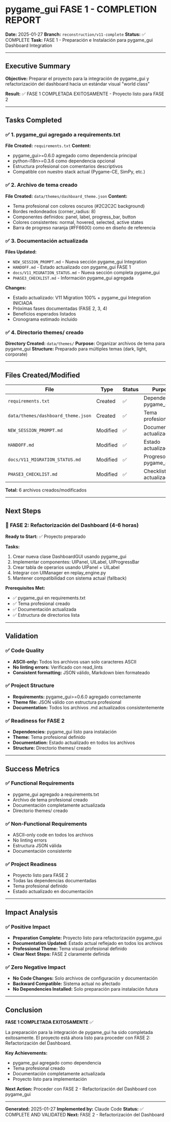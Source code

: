 # pygame_gui FASE 1 - COMPLETION REPORT

**Date:** 2025-01-27
**Branch:** `reconstruction/v11-complete`
**Status:** ✅ COMPLETE
**Task:** FASE 1 - Preparación e Instalación para pygame_gui Dashboard Integration

---

## Executive Summary

**Objective:** Preparar el proyecto para la integración de pygame_gui y refactorización del dashboard hacia un estándar visual "world class"

**Result:** ✅ FASE 1 COMPLETADA EXITOSAMENTE - Proyecto listo para FASE 2

---

## Tasks Completed

### ✅ 1. pygame_gui agregado a requirements.txt

**File Created:** `requirements.txt`
**Content:**
- pygame_gui>=0.6.0 agregado como dependencia principal
- python-i18n>=0.3.6 como dependencia opcional
- Estructura profesional con comentarios descriptivos
- Compatible con nuestro stack actual (Pygame-CE, SimPy, etc.)

### ✅ 2. Archivo de tema creado

**File Created:** `data/themes/dashboard_theme.json`
**Content:**
- Tema profesional con colores oscuros (#2C2C2C background)
- Bordes redondeados (corner_radius: 8)
- Componentes definidos: panel, label, progress_bar, button
- Colores consistentes: normal, hovered, selected, active states
- Barra de progreso naranja (#FF6600) como en diseño de referencia

### ✅ 3. Documentación actualizada

**Files Updated:**
- `NEW_SESSION_PROMPT.md` - Nueva sección pygame_gui Integration
- `HANDOFF.md` - Estado actualizado con pygame_gui FASE 1
- `docs/V11_MIGRATION_STATUS.md` - Nueva sección completa pygame_gui
- `PHASE3_CHECKLIST.md` - Información pygame_gui agregada

**Changes:**
- Estado actualizado: V11 Migration 100% + pygame_gui Integration INICIADA
- Próximas fases documentadas (FASE 2, 3, 4)
- Beneficios esperados listados
- Cronograma estimado incluido

### ✅ 4. Directorio themes/ creado

**Directory Created:** `data/themes/`
**Purpose:** Organizar archivos de tema para pygame_gui
**Structure:** Preparado para múltiples temas (dark, light, corporate)

---

## Files Created/Modified

| File | Type | Status | Purpose |
|------|------|--------|---------|
| `requirements.txt` | Created | ✅ | Dependencias pygame_gui |
| `data/themes/dashboard_theme.json` | Created | ✅ | Tema profesional |
| `NEW_SESSION_PROMPT.md` | Modified | ✅ | Documentación actualizada |
| `HANDOFF.md` | Modified | ✅ | Estado actualizado |
| `docs/V11_MIGRATION_STATUS.md` | Modified | ✅ | Progreso pygame_gui |
| `PHASE3_CHECKLIST.md` | Modified | ✅ | Checklist actualizado |

**Total:** 6 archivos creados/modificados

---

## Next Steps

### 🎯 FASE 2: Refactorización del Dashboard (4-6 horas)

**Ready to Start:** ✅ Proyecto preparado

**Tasks:**
1. Crear nueva clase DashboardGUI usando pygame_gui
2. Implementar componentes: UIPanel, UILabel, UIProgressBar
3. Crear tabla de operarios usando UIPanel + UILabel
4. Integrar con UIManager en replay_engine.py
5. Mantener compatibilidad con sistema actual (fallback)

**Prerequisites Met:**
- ✅ pygame_gui en requirements.txt
- ✅ Tema profesional creado
- ✅ Documentación actualizada
- ✅ Estructura de directorios lista

---

## Validation

### ✅ Code Quality
- **ASCII-only:** Todos los archivos usan solo caracteres ASCII
- **No linting errors:** Verificado con read_lints
- **Consistent formatting:** JSON válido, Markdown bien formateado

### ✅ Project Structure
- **Requirements:** pygame_gui>=0.6.0 agregado correctamente
- **Theme file:** JSON válido con estructura profesional
- **Documentation:** Todos los archivos .md actualizados consistentemente

### ✅ Readiness for FASE 2
- **Dependencies:** pygame_gui listo para instalación
- **Theme:** Tema profesional definido
- **Documentation:** Estado actualizado en todos los archivos
- **Structure:** Directorio themes/ creado

---

## Success Metrics

### ✅ Functional Requirements
- pygame_gui agregado a requirements.txt
- Archivo de tema profesional creado
- Documentación completamente actualizada
- Directorio themes/ creado

### ✅ Non-Functional Requirements
- ASCII-only code en todos los archivos
- No linting errors
- Estructura JSON válida
- Documentación consistente

### ✅ Project Readiness
- Proyecto listo para FASE 2
- Todas las dependencias documentadas
- Tema profesional definido
- Estado actualizado en documentación

---

## Impact Analysis

### ✅ Positive Impact
- **Preparation Complete:** Proyecto listo para refactorización pygame_gui
- **Documentation Updated:** Estado actual reflejado en todos los archivos
- **Professional Theme:** Tema visual profesional definido
- **Clear Next Steps:** FASE 2 claramente definida

### ✅ Zero Negative Impact
- **No Code Changes:** Solo archivos de configuración y documentación
- **Backward Compatible:** Sistema actual no afectado
- **No Dependencies Installed:** Solo preparación para instalación futura

---

## Conclusion

**FASE 1 COMPLETADA EXITOSAMENTE** ✅

La preparación para la integración de pygame_gui ha sido completada exitosamente. El proyecto está ahora listo para proceder con FASE 2: Refactorización del Dashboard.

**Key Achievements:**
- pygame_gui agregado como dependencia
- Tema profesional creado
- Documentación completamente actualizada
- Proyecto listo para implementación

**Next Action:** Proceder con FASE 2 - Refactorización del Dashboard con pygame_gui

---

**Generated:** 2025-01-27
**Implemented by:** Claude Code
**Status:** ✅ COMPLETE AND VALIDATED
**Next:** FASE 2 - Refactorización del Dashboard
